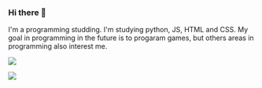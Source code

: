### Hi there 👋

I'm a programming studding. I'm studying python, JS, HTML and CSS. My goal in programming in the future is to progaram games, 
but others areas in programming also interest me.

![](https://github-readme-stats-wheat-two-53.vercel.app/api/top-langs/?username=Dryixn&theme=neon&hide_border=false&include_all_commits=false&count_private=false&layout=compact)

![](https://github-readme-stats.vercel.app/api?username=Dryixn&theme=dracula&show_icons=true&theme=radical)
